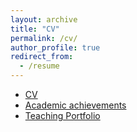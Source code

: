 ```yaml
---
layout: archive
title: "CV"
permalink: /cv/
author_profile: true
redirect_from:
  - /resume
---
```


 - [CV](/files/Blankart_CV.pdf)
 - [Academic achievements](/files/Blankart_Academic_Achievements.pdf)
 - [Teaching Portfolio](/files/Blankart_Teaching_Portfolio.pdf)





